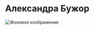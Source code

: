 # Александра Бужор

![Фоновое изображение](https://media.istockphoto.com/id/1029324136/ru/%D0%B2%D0%B8%D0%B4%D0%B5%D0%BE/%D1%81%D1%82%D0%B0%D1%82%D0%B8%D1%81%D1%82%D0%B8%D0%BA%D0%B0-%D0%B4%D0%B0%D0%BD%D0%BD%D1%8B%D0%B5-%D1%84%D0%B8%D0%BD%D0%B0%D0%BD%D1%81%D0%BE%D0%B2%D0%BE%D0%B3%D0%BE-%D1%80%D1%8B%D0%BD%D0%BA%D0%B0-%D0%B0%D0%BD%D0%B0%D0%BB%D0%B8%D0%B7-%D0%B8-%D0%BE%D1%82%D1%87%D0%B5%D1%82%D1%8B-%D1%86%D0%B8%D1%84%D1%80%D1%8B-%D0%B8-%D0%B3%D1%80%D0%B0%D1%84%D0%B8%D0%BA%D0%B8.jpg?s=640x640&k=20&c=iAWw6SFLNmOcSFIgfBwoBsmECOhcyUkKTmCkerNmZo0=)
